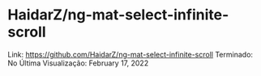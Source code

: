 # HaidarZ/ng-mat-select-infinite-scroll

Link: https://github.com/HaidarZ/ng-mat-select-infinite-scroll
Terminado: No
Última Visualização: February 17, 2022